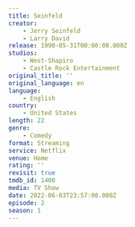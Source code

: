 ```yaml
---
title: Seinfeld
creator:
    - Jerry Seinfeld
    - Larry David
release: 1990-05-31T00:00:00.000Z
studios:
    - West-Shapiro
    - Castle Rock Entertainment
original_title: ''
original_language: en
language:
    - English
country:
    - United States
length: 22
genre:
    - Comedy
format: Streaming
service: Netflix
venue: Home
rating: ''
revisit: true
tmdb_id: 1400
media: TV Show
date: 2022-06-03T23:57:00.000Z
episode: 2
season: 1
---
```

